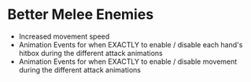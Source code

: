 
# Better Melee Enemies
- Increased movement speed
- Animation Events for when EXACTLY to enable / disable each hand's hitbox during the different attack animations
- Animation Events for when EXACTLY to enable / disable movement during the different attack animations 